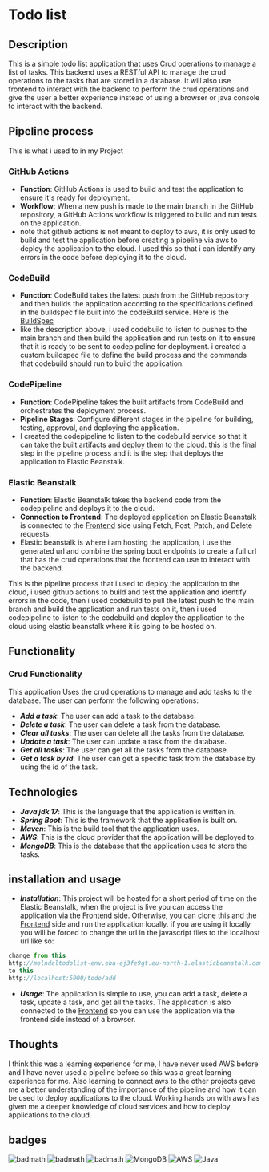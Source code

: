# Todo list

## Description
This is a simple todo list application that uses Crud operations to manage a list of tasks. This backend uses a RESTful API to manage the crud operations to the tasks that are stored in a database.
It will also use frontend to interact with the backend to perform the crud operations and give the user a better experience instead of using  a browser or java console to interact with the backend.

## Pipeline process
This is what i used to in my Project
### GitHub Actions
- **Function**: GitHub Actions is used to build and test the application to ensure it's ready for deployment.
- **Workflow**: When a new push is made to the main branch in the GitHub repository, a GitHub Actions workflow is triggered to build and run tests on the application.
- note that github actions is not meant to deploy to aws, it is only used to build and test the application before creating a pipeline via aws to deploy the application to the cloud.
I used this so that i can identify any errors in the code before deploying it to the cloud.
### CodeBuild
- **Function**: CodeBuild takes the latest push from the GitHub repository and then builds the application according to the specifications defined in the buildspec file built into the codeBuild service. Here is the [BuildSpec](BuildSpec.md)
- like the description above, i used codebuild to listen to pushes to the main branch and then build the application and run tests on it to ensure that it is ready to be sent to codepipeline for deployment.
i created a custom buildspec file to define the build process and the commands that codebuild should run to build the application.

### CodePipeline
- **Function**: CodePipeline takes the built artifacts from CodeBuild and orchestrates the deployment process.
- **Pipeline Stages**: Configure different stages in the pipeline for building, testing, approval, and deploying the application.
- I created the codepipeline to listen to the codebuild service so that it can take the built artifacts and deploy them to the cloud. this is the final step in the pipeline process and it is the step that deploys the application to Elastic Beanstalk.

### Elastic Beanstalk
- **Function**: Elastic Beanstalk takes the backend code from the codepipeline and deploys it to the cloud.
- **Connection to Frontend**: The deployed application on Elastic Beanstalk is connected to the [Frontend](https://github.com/Jafar-Hussein/AwsTodolist_Frontend) side using Fetch, Post, Patch, and Delete requests.
- Elastic beanstalk is where i am hosting the application, i use the generated url and combine the spring boot endpoints to create a full url that has the crud operations that the frontend can use to interact with the backend.

This is the pipeline process that i used to deploy the application to the cloud, i used github actions to build and test the application and identify errors in the code, then i used codebuild to pull the latest push to the main branch and build the application and run tests on it, then i used codepipeline to listen to the codebuild and deploy the application to the cloud using elastic beanstalk where it is going to be hosted on.

## Functionality
### Crud Functionality
This application Uses the crud operations to manage and add tasks to the database. The user can perform the following operations:
- ***Add a task***: The user can add a task to the database.
- ***Delete a task***: The user can delete a task from the database.
- ***Clear all tasks***: The user can delete all the tasks from the database.
- ***Update a task***: The user can update a task from the database.
- ***Get all tasks***: The user can get all the tasks from the database.
- ***Get a task by id***: The user can get a specific task from the database by using the id of the task.

## Technologies
- ***Java jdk 17***: This is the language that the application is written in.
- ***Spring Boot***: This is the framework that the application is built on.
- ***Maven***: This is the build tool that the application uses.
- ***AWS***: This is the cloud provider that the application will be deployed to.
- ***MongoDB***: This is the database that the application uses to store the tasks.

## installation and usage
- ***Installation***: This project will be hosted for a short period of time on the Elastic Beanstalk, when the project is live you can access the application via the [Frontend](https://github.com/Jafar-Hussein/AwsTodolist_Frontend) side.
Otherwise, you can clone this and the [Frontend](https://github.com/Jafar-Hussein/AwsTodolist_Frontend) side and run the application locally.
if you are using it locally you will be forced to change the url in the javascript files to the localhost url like so:
```javascript file
change from this
http://molndaltodolist-env.eba-ej3fe9gt.eu-north-1.elasticbeanstalk.com/todo/add
to this
http://localhost:5000/todo/add
```
+ ***Usage***: The application is simple to use, you can add a task, delete a task, update a task, and get all the tasks. The application is also connected to the [Frontend](https://github.com/Jafar-Hussein/AwsTodolist_Frontend)
so you can use the application via the frontend side instead of a browser.

## Thoughts
I think this was a learning experience for me, I have never used AWS before and I have never used a pipeline before so this was a great learning experience for me. Also learning to connect aws to the other projects gave me a better understanding of the importance of the pipeline and how it can be used to deploy applications to the cloud.
Working hands on with aws has given me a deeper knowledge of cloud services and how to deploy applications to the cloud.

## badges
![badmath](https://img.shields.io/badge/apache_maven-C71A36?style=for-the-badge&logo=apachemaven&logoColor=white)
![badmath](https://img.shields.io/badge/Spring_Boot-F2F4F9?style=for-the-badge&logo=spring-boot)
![badmath](https://img.shields.io/badge/IntelliJ_IDEA-000000.svg?style=for-the-badge&logo=intellij-idea&logoColor=white)
![MongoDB](https://img.shields.io/badge/MongoDB-%234ea94b.svg?style=for-the-badge&logo=mongodb&logoColor=white)
![AWS](https://img.shields.io/badge/AWS-%23FF9900.svg?style=for-the-badge&logo=amazon-aws&logoColor=white)
![Java](https://img.shields.io/badge/java-%23ED8B00.svg?style=for-the-badge&logo=openjdk&logoColor=white)
